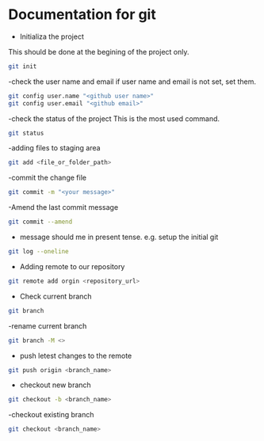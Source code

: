 # Documentation for git

- Initializa the project

This should be done at the begining of the project only.

```bash
git init
```

-check the user name and email
if user name and email is not set, set them.

```bash
git config user.name "<github user name>"
git config user.email "<github email>"
```

-check the status of the project
This is the most used command.

```bash
git status
```

-adding files to staging area

```bash
git add <file_or_folder_path>
```

-commit the change file

```bash
git commit -m "<your message>"
```

-Amend the last commit message

```bash
git commit --amend
```

- message should me in present tense. e.g. setup the initial git

```bash
git log --oneline
```

- Adding remote to our repository

```bash
git remote add orgin <repository_url>
```

- Check current branch

```bash
git branch
```

-rename current branch

```bash
git branch -M <>
```

- push letest changes to the remote

```bash
git push origin <branch_name>
```

- checkout new branch

```bash
git checkout -b <branch_name>
```

-checkout existing branch

```bash
git checkout <branch_name>
```
